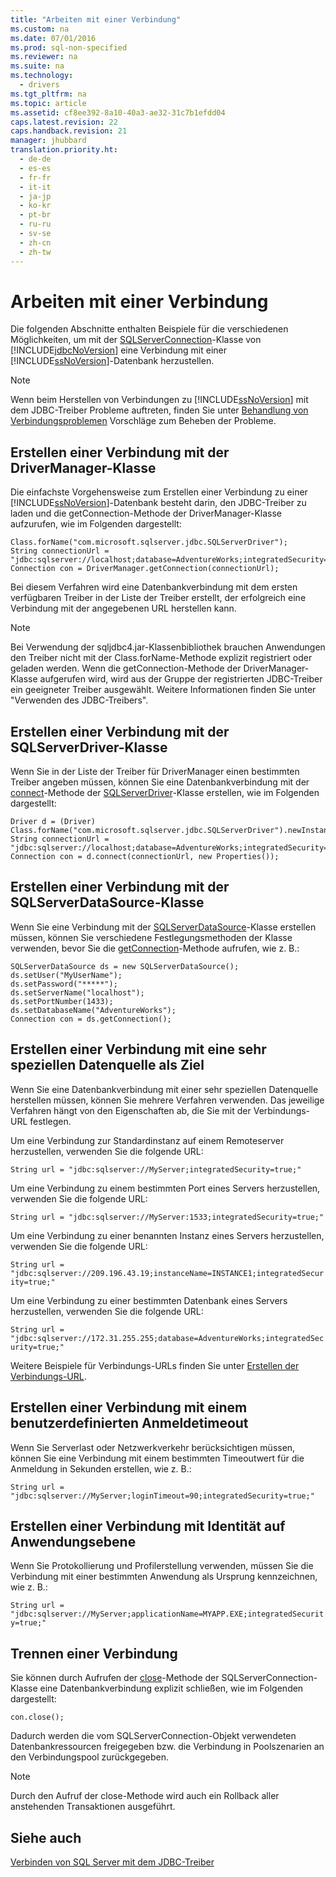 ```yaml
---
title: "Arbeiten mit einer Verbindung"
ms.custom: na
ms.date: 07/01/2016
ms.prod: sql-non-specified
ms.reviewer: na
ms.suite: na
ms.technology: 
  - drivers
ms.tgt_pltfrm: na
ms.topic: article
ms.assetid: cf8ee392-8a10-40a3-ae32-31c7b1efdd04
caps.latest.revision: 22
caps.handback.revision: 21
manager: jhubbard
translation.priority.ht: 
  - de-de
  - es-es
  - fr-fr
  - it-it
  - ja-jp
  - ko-kr
  - pt-br
  - ru-ru
  - sv-se
  - zh-cn
  - zh-tw
---
```

# Arbeiten mit einer Verbindung
  Die folgenden Abschnitte enthalten Beispiele für die verschiedenen Möglichkeiten, um mit der [SQLServerConnection](../content/SQLServerConnection-Class.md)\-Klasse von [!INCLUDE[jdbcNoVersion](../content/includes/jdbcNoVersion_md.md)] eine Verbindung mit einer [!INCLUDE[ssNoVersion](../content/includes/ssNoVersion_md.md)]\-Datenbank herzustellen.  
  
> [!NOTE]  
>  Wenn beim Herstellen von Verbindungen zu [!INCLUDE[ssNoVersion](../content/includes/ssNoVersion_md.md)] mit dem JDBC\-Treiber Probleme auftreten, finden Sie unter [Behandlung von Verbindungsproblemen](../content/Troubleshooting-Connectivity.md) Vorschläge zum Beheben der Probleme.  
  
## Erstellen einer Verbindung mit der DriverManager\-Klasse  
 Die einfachste Vorgehensweise zum Erstellen einer Verbindung zu einer [!INCLUDE[ssNoVersion](../content/includes/ssNoVersion_md.md)]\-Datenbank besteht darin, den JDBC\-Treiber zu laden und die getConnection\-Methode der DriverManager\-Klasse aufzurufen, wie im Folgenden dargestellt:  
  
```  
Class.forName("com.microsoft.sqlserver.jdbc.SQLServerDriver");  
String connectionUrl = "jdbc:sqlserver://localhost;database=AdventureWorks;integratedSecurity=true;"  
Connection con = DriverManager.getConnection(connectionUrl);  
```  
  
 Bei diesem Verfahren wird eine Datenbankverbindung mit dem ersten verfügbaren Treiber in der Liste der Treiber erstellt, der erfolgreich eine Verbindung mit der angegebenen URL herstellen kann.  
  
> [!NOTE]  
>  Bei Verwendung der sqljdbc4.jar\-Klassenbibliothek brauchen Anwendungen den Treiber nicht mit der Class.forName\-Methode explizit registriert oder geladen werden. Wenn die getConnection\-Methode der DriverManager\-Klasse aufgerufen wird, wird aus der Gruppe der registrierten JDBC\-Treiber ein geeigneter Treiber ausgewählt. Weitere Informationen finden Sie unter "Verwenden des JDBC\-Treibers".  
  
## Erstellen einer Verbindung mit der SQLServerDriver\-Klasse  
 Wenn Sie in der Liste der Treiber für DriverManager einen bestimmten Treiber angeben müssen, können Sie eine Datenbankverbindung mit der [connect](../content/connect-Method--SQLServerDriver-.md)\-Methode der [SQLServerDriver](../content/SQLServerDriver-Class.md)\-Klasse erstellen, wie im Folgenden dargestellt:  
  
```  
Driver d = (Driver) Class.forName("com.microsoft.sqlserver.jdbc.SQLServerDriver").newInstance();  
String connectionUrl = "jdbc:sqlserver://localhost;database=AdventureWorks;integratedSecurity=true;"  
Connection con = d.connect(connectionUrl, new Properties());  
```  
  
## Erstellen einer Verbindung mit der SQLServerDataSource\-Klasse  
 Wenn Sie eine Verbindung mit der [SQLServerDataSource](../content/SQLServerDataSource-Class.md)\-Klasse erstellen müssen, können Sie verschiedene Festlegungsmethoden der Klasse verwenden, bevor Sie die [getConnection](../content/getConnection-Method---.md)\-Methode aufrufen, wie z. B.:  
  
```  
SQLServerDataSource ds = new SQLServerDataSource();  
ds.setUser("MyUserName");  
ds.setPassword("*****");  
ds.setServerName("localhost");  
ds.setPortNumber(1433);   
ds.setDatabaseName("AdventureWorks");  
Connection con = ds.getConnection();  
```  
  
## Erstellen einer Verbindung mit eine sehr speziellen Datenquelle als Ziel  
 Wenn Sie eine Datenbankverbindung mit einer sehr speziellen Datenquelle herstellen müssen, können Sie mehrere Verfahren verwenden. Das jeweilige Verfahren hängt von den Eigenschaften ab, die Sie mit der Verbindungs\-URL festlegen.  
  
 Um eine Verbindung zur Standardinstanz auf einem Remoteserver herzustellen, verwenden Sie die folgende URL:  
  
 `String url = "jdbc:sqlserver://MyServer;integratedSecurity=true;"`  
  
 Um eine Verbindung zu einem bestimmten Port eines Servers herzustellen, verwenden Sie die folgende URL:  
  
 `String url = "jdbc:sqlserver://MyServer:1533;integratedSecurity=true;"`  
  
 Um eine Verbindung zu einer benannten Instanz eines Servers herzustellen, verwenden Sie die folgende URL:  
  
 `String url = "jdbc:sqlserver://209.196.43.19;instanceName=INSTANCE1;integratedSecurity=true;"`  
  
 Um eine Verbindung zu einer bestimmten Datenbank eines Servers herzustellen, verwenden Sie die folgende URL:  
  
 `String url = "jdbc:sqlserver://172.31.255.255;database=AdventureWorks;integratedSecurity=true;"`  
  
 Weitere Beispiele für Verbindungs\-URLs finden Sie unter [Erstellen der Verbindungs-URL](../content/Building-the-Connection-URL.md).  
  
## Erstellen einer Verbindung mit einem benutzerdefinierten Anmeldetimeout  
 Wenn Sie Serverlast oder Netzwerkverkehr berücksichtigen müssen, können Sie eine Verbindung mit einem bestimmten Timeoutwert für die Anmeldung in Sekunden erstellen, wie z. B.:  
  
 `String url = "jdbc:sqlserver://MyServer;loginTimeout=90;integratedSecurity=true;"`  
  
## Erstellen einer Verbindung mit Identität auf Anwendungsebene  
 Wenn Sie Protokollierung und Profilerstellung verwenden, müssen Sie die Verbindung mit einer bestimmten Anwendung als Ursprung kennzeichnen, wie z. B.:  
  
 `String url = "jdbc:sqlserver://MyServer;applicationName=MYAPP.EXE;integratedSecurity=true;"`  
  
## Trennen einer Verbindung  
 Sie können durch Aufrufen der [close](../content/close-Method--SQLServerConnection-.md)\-Methode der SQLServerConnection\-Klasse eine Datenbankverbindung explizit schließen, wie im Folgenden dargestellt:  
  
 `con.close();`  
  
 Dadurch werden die vom SQLServerConnection\-Objekt verwendeten Datenbankressourcen freigegeben bzw. die Verbindung in Poolszenarien an den Verbindungspool zurückgegeben.  
  
> [!NOTE]  
>  Durch den Aufruf der close\-Methode wird auch ein Rollback aller anstehenden Transaktionen ausgeführt.  
  
## Siehe auch  
 [Verbinden von SQL Server mit dem JDBC-Treiber](../content/Connecting-to-SQL-Server-with-the-JDBC-Driver.md)  
  
  